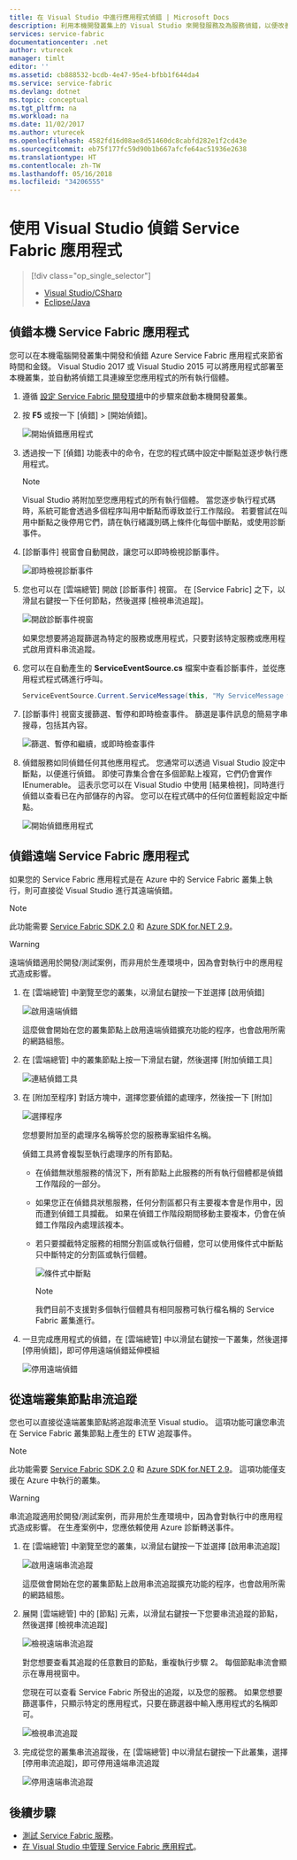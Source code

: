 ```yaml
---
title: 在 Visual Studio 中進行應用程式偵錯 | Microsoft Docs
description: 利用本機開發叢集上的 Visual Studio 來開發服務及為服務偵錯，以便改善您服務的可靠性和效能。
services: service-fabric
documentationcenter: .net
author: vturecek
manager: timlt
editor: ''
ms.assetid: cb888532-bcdb-4e47-95e4-bfbb1f644da4
ms.service: service-fabric
ms.devlang: dotnet
ms.topic: conceptual
ms.tgt_pltfrm: na
ms.workload: na
ms.date: 11/02/2017
ms.author: vturecek
ms.openlocfilehash: 4582fd16d08ae8d51460dc8cabfd282e1f2cd43e
ms.sourcegitcommit: eb75f177fc59d90b1b667afcfe64ac51936e2638
ms.translationtype: HT
ms.contentlocale: zh-TW
ms.lasthandoff: 05/16/2018
ms.locfileid: "34206555"
---
```

# <a name="debug-your-service-fabric-application-by-using-visual-studio"></a>使用 Visual Studio 偵錯 Service Fabric 應用程式
> [!div class="op_single_selector"]
> * [Visual Studio/CSharp](service-fabric-debugging-your-application.md) 
> * [Eclipse/Java](service-fabric-debugging-your-application-java.md)
>


## <a name="debug-a-local-service-fabric-application"></a>偵錯本機 Service Fabric 應用程式
您可以在本機電腦開發叢集中開發和偵錯 Azure Service Fabric 應用程式來節省時間和金錢。 Visual Studio 2017 或 Visual Studio 2015 可以將應用程式部署至本機叢集，並自動將偵錯工具連線至您應用程式的所有執行個體。

1. 遵循 [設定 Service Fabric 開發環境](service-fabric-get-started.md)中的步驟來啟動本機開發叢集。
2. 按 **F5** 或按一下 [偵錯]  >  [開始偵錯]。
   
    ![開始偵錯應用程式][startdebugging]
3. 透過按一下 [偵錯]  功能表中的命令，在您的程式碼中設定中斷點並逐步執行應用程式。
   
   > [!NOTE]
   > Visual Studio 將附加至您應用程式的所有執行個體。 當您逐步執行程式碼時，系統可能會透過多個程序叫用中斷點而導致並行工作階段。 若要嘗試在叫用中斷點之後停用它們，請在執行緒識別碼上條件化每個中斷點，或使用診斷事件。
   > 
   > 
4. [診斷事件] 視窗會自動開啟，讓您可以即時檢視診斷事件。
   
    ![即時檢視診斷事件][diagnosticevents]
5. 您也可以在 [雲端總管] 開啟 [診斷事件] 視窗。  在 [Service Fabric] 之下，以滑鼠右鍵按一下任何節點，然後選擇 [檢視串流追蹤]。
   
    ![開啟診斷事件視窗][viewdiagnosticevents]
   
    如果您想要將追蹤篩選為特定的服務或應用程式，只要對該特定服務或應用程式啟用資料串流追蹤。
6. 您可以在自動產生的 **ServiceEventSource.cs** 檔案中查看診斷事件，並從應用程式程式碼進行呼叫。
   
    ```csharp
    ServiceEventSource.Current.ServiceMessage(this, "My ServiceMessage with a parameter {0}", result.Value.ToString());
    ```
7. [診斷事件] 視窗支援篩選、暫停和即時檢查事件。  篩選是事件訊息的簡易字串搜尋，包括其內容。
   
    ![篩選、暫停和繼續，或即時檢查事件][diagnosticeventsactions]
8. 偵錯服務如同偵錯任何其他應用程式。 您通常可以透過 Visual Studio 設定中斷點，以便進行偵錯。 即使可靠集合會在多個節點上複寫，它們仍會實作 IEnumerable。 這表示您可以在 Visual Studio 中使用 [結果檢視]，同時進行偵錯以查看已在內部儲存的內容。 您可以在程式碼中的任何位置輕鬆設定中斷點。
   
    ![開始偵錯應用程式][breakpoint]

<!--Every topic should have next steps and links to the next logical set of content to keep the customer engaged-->

## <a name="debug-a-remote-service-fabric-application"></a>偵錯遠端 Service Fabric 應用程式
如果您的 Service Fabric 應用程式是在 Azure 中的 Service Fabric 叢集上執行，則可直接從 Visual Studio 進行其遠端偵錯。

> [!NOTE]
> 此功能需要 [Service Fabric SDK 2.0](http://www.microsoft.com/web/handlers/webpi.ashx?command=getinstallerredirect&appid=MicrosoftAzure-ServiceFabric-VS2015) 和 [Azure SDK for.NET 2.9](https://azure.microsoft.com/downloads/)。    
> 
> 

<!-- -->
> [!WARNING]
> 遠端偵錯適用於開發/測試案例，而非用於生產環境中，因為會對執行中的應用程式造成影響。
> 
> 

1. 在 [雲端總管] 中瀏覽至您的叢集，以滑鼠右鍵按一下並選擇 [啟用偵錯]
   
    ![啟用遠端偵錯][enableremotedebugging]
   
    這麼做會開始在您的叢集節點上啟用遠端偵錯擴充功能的程序，也會啟用所需的網路組態。
2. 在 [雲端總管] 中的叢集節點上按一下滑鼠右鍵，然後選擇 [附加偵錯工具]
   
    ![連結偵錯工具][attachdebugger]
3. 在 [附加至程序] 對話方塊中，選擇您要偵錯的處理序，然後按一下 [附加]
   
    ![選擇程序][chooseprocess]
   
    您想要附加至的處理序名稱等於您的服務專案組件名稱。
   
    偵錯工具將會複製至執行處理序的所有節點。
   
   * 在偵錯無狀態服務的情況下，所有節點上此服務的所有執行個體都是偵錯工作階段的一部分。
   * 如果您正在偵錯具狀態服務，任何分割區都只有主要複本會是作用中，因而遭到偵錯工具攔截。 如果在偵錯工作階段期間移動主要複本，仍會在偵錯工作階段內處理該複本。
   * 若只要攔截特定服務的相關分割區或執行個體，您可以使用條件式中斷點只中斷特定的分割區或執行個體。
     
     ![條件式中斷點][conditionalbreakpoint]
     
     > [!NOTE]
     > 我們目前不支援對多個執行個體具有相同服務可執行檔名稱的 Service Fabric 叢集進行。
     > 
     > 
4. 一旦完成應用程式的偵錯，在 [雲端總管] 中以滑鼠右鍵按一下叢集，然後選擇 [停用偵錯]，即可停用遠端偵錯延伸模組
   
    ![停用遠端偵錯][disableremotedebugging]

## <a name="streaming-traces-from-a-remote-cluster-node"></a>從遠端叢集節點串流追蹤
您也可以直接從遠端叢集節點將追蹤串流至 Visual studio。 這項功能可讓您串流在 Service Fabric 叢集節點上產生的 ETW 追蹤事件。

> [!NOTE]
> 此功能需要 [Service Fabric SDK 2.0](http://www.microsoft.com/web/handlers/webpi.ashx?command=getinstallerredirect&appid=MicrosoftAzure-ServiceFabric-VS2015) 和 [Azure SDK for.NET 2.9](https://azure.microsoft.com/downloads/)。
> 這項功能僅支援在 Azure 中執行的叢集。
> 
> 

<!-- -->
> [!WARNING]
> 串流追蹤適用於開發/測試案例，而非用於生產環境中，因為會對執行中的應用程式造成影響。
> 在生產案例中，您應依賴使用 Azure 診斷轉送事件。
> 
> 

1. 在 [雲端總管] 中瀏覽至您的叢集，以滑鼠右鍵按一下並選擇 [啟用串流追蹤]
   
    ![啟用遠端串流追蹤][enablestreamingtraces]
   
    這麼做會開始在您的叢集節點上啟用串流追蹤擴充功能的程序，也會啟用所需的網路組態。
2. 展開 [雲端總管] 中的 [節點] 元素，以滑鼠右鍵按一下您要串流追蹤的節點，然後選擇 [檢視串流追蹤]
   
    ![檢視遠端串流追蹤][viewremotestreamingtraces]
   
    對您想要查看其追蹤的任意數目的節點，重複執行步驟 2。 每個節點串流會顯示在專用視窗中。
   
    您現在可以查看 Service Fabric 所發出的追蹤，以及您的服務。 如果您想要篩選事件，只顯示特定的應用程式，只要在篩選器中輸入應用程式的名稱即可。
   
    ![檢視串流追蹤][viewingstreamingtraces]
3. 完成從您的叢集串流追蹤後，在 [雲端總管] 中以滑鼠右鍵按一下此叢集，選擇 [停用串流追蹤]，即可停用遠端串流追蹤
   
    ![停用遠端串流追蹤][disablestreamingtraces]

## <a name="next-steps"></a>後續步驟
* [測試 Service Fabric 服務](service-fabric-testability-overview.md)。
* [在 Visual Studio 中管理 Service Fabric 應用程式](service-fabric-manage-application-in-visual-studio.md)。

<!--Image references-->
[startdebugging]: ./media/service-fabric-debugging-your-application/startdebugging.png
[diagnosticevents]: ./media/service-fabric-debugging-your-application/diagnosticevents.png
[viewdiagnosticevents]: ./media/service-fabric-debugging-your-application/viewdiagnosticevents.png
[diagnosticeventsactions]: ./media/service-fabric-debugging-your-application/diagnosticeventsactions.png
[breakpoint]: ./media/service-fabric-debugging-your-application/breakpoint.png
[enableremotedebugging]: ./media/service-fabric-debugging-your-application/enableremotedebugging.png
[attachdebugger]: ./media/service-fabric-debugging-your-application/attachdebugger.png
[chooseprocess]: ./media/service-fabric-debugging-your-application/chooseprocess.png
[conditionalbreakpoint]: ./media/service-fabric-debugging-your-application/conditionalbreakpoint.png
[disableremotedebugging]: ./media/service-fabric-debugging-your-application/disableremotedebugging.png
[enablestreamingtraces]: ./media/service-fabric-debugging-your-application/enablestreamingtraces.png
[viewingstreamingtraces]: ./media/service-fabric-debugging-your-application/viewingstreamingtraces.png
[viewremotestreamingtraces]: ./media/service-fabric-debugging-your-application/viewremotestreamingtraces.png
[disablestreamingtraces]: ./media/service-fabric-debugging-your-application/disablestreamingtraces.png

